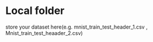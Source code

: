# Local folder

store your dataset here(e.g. mnist_train_test_header_1.csv , Mnist_train_test_heaader_2.csv)
